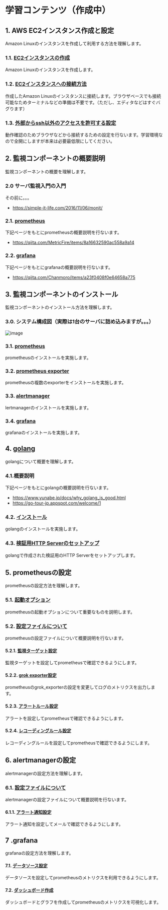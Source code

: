 # 学習コンテンツ（作成中）
## 1. AWS EC2インスタンス作成と設定
Amazon Linuxのインスタンスを作成して利用する方法を理解します。
### 1.1. [EC2インスタンスの作成](https://github.com/kichiram/aws/tree/main/create_ec2_instance/README.md)
Amazon Linuxのインスタンスを作成します。
### 1.2. [EC2インスタンスへの接続方法](https://github.com/kichiram/aws/tree/main/connect_ec2_instance/README.md)
作成したAmazon Linuxのインスタンスに接続します。ブラウザベースでも接続可能なためターミナルなどの準備は不要です。（ただし、エディタなどはすぐバグります）
### 1.3. [外部からssh以外のアクセスを許可する設定](https://github.com/kichiram/aws/tree/main/setup_security/README.md)
動作確認のためブラウザなどから接続するための設定を行ないます。学習環境なので全開にしますが本来は必要最低限にしてください。
## 2. 監視コンポーネントの概要説明
監視コンポーネントの概要を理解します。
### 2.0 サーバ監視入門の入門
その前に。。。
* https://simple-it-life.com/2016/11/06/monit/
### 2.1. [prometheus](https://prometheus.io/)
下記ページをもとにprometheusの概要説明を行ないます。
* https://qiita.com/MetricFire/items/8a16632590ac558a9a14
### 2.2. [grafana](https://grafana.com/)
下記ページをもとにgrafanaの概要説明を行ないます。
* https://qiita.com/Chanmoro/items/a23f0408f0e64658a775
## 3. 監視コンポーネントのインストール
監視コンポーネントのインストール方法を理解します。
### 3.0. システム構成図（実際は1台のサーバに詰め込みますが。。。）
![image](https://user-images.githubusercontent.com/91726058/150089057-87845388-9aab-4abf-a9d3-32046069da1d.png)
### 3.1. [prometheus](https://github.com/kichiram/prometheus/blob/main/install/README.md)
prometheusのインストールを実施します。
### 3.2. [prometheus exporter](https://github.com/kichiram/prometheus/tree/main/exporter/README.md)
prometheusの複数のexporterをインストールを実施します。
### 3.3. [alertmanager](https://github.com/kichiram/alertmanager/blob/main/install/README.md)
lertmanagerのインストールを実施します。
### 3.4. [grafana](https://github.com/kichiram/grafana/blob/main/install/README.md)
grafanaのインストールを実施します。
## 4. [golang](https://golang.org/)
golangについて概要を理解します。
### 4.1.概要説明
下記ページをもとにgolangの概要説明を行ないます。
* https://www.yunabe.jp/docs/why_golang_is_good.html
* https://go-tour-jp.appspot.com/welcome/1
### 4.2. [インストール](https://github.com/kichiram/golang/blob/main/install/README.md)
golangのインストールを実施します。
### 4.3. [検証用HTTP Serverのセットアップ](https://github.com/kichiram/golang/blob/main/http_server/README.md)
golangで作成された検証用のHTTP Serverをセットアップします。
## 5. prometheusの設定
prometheusの設定方法を理解します。
### 5.1. [起動オプション](https://prometheus.demo.do.prometheus.io/flags)
prometheusの起動オプションについて重要なものを説明します。
### 5.2. [設定ファイルについて](https://github.com/kichiram/prometheus/tree/main/config/README.md)
prometheusの設定ファイルについて概要説明を行ないます。
#### 5.2.1. [監視ターゲット設定](https://github.com/kichiram/prometheus/tree/main/config/scrape_configs)
監視ターゲットを設定してprometheusで確認できるようにします。
#### 5.2.2. [grok exporter設定](https://github.com/kichiram/prometheus/tree/main/exporter/grok_exporter/config)
prometheusのgrok_exporterの設定を変更してログのメトリクスを出力します。
#### 5.2.3. [アラートルール設定](https://github.com/kichiram/prometheus/tree/main/config/alerting_rules)
アラートを設定してprometheusで確認できるようにします。
#### 5.2.4. [レコーディングルール設定](https://github.com/kichiram/prometheus/tree/main/config/recording_rules)
レコーディングルールを設定してprometheusで確認できるようにします。
## 6. alertmanagerの設定
alertmanagerの設定方法を理解します。
### 6.1. [設定ファイルについて]()
alertmanagerの設定ファイルについて概要説明を行ないます。
#### 6.1.1. [アラート通知設定]()
アラート通知を設定してメールで確認できるようにします。
## 7 .grafana
grafanaの設定方法を理解します。
#### 7.1. [データソース設定]()
データソースを設定してprometheusのメトリクスを利用できるようにします。
#### 7.2. [ダッシュボード作成]()
ダッシュボードとグラフを作成してprometheusのメトリクスを可視化します。
